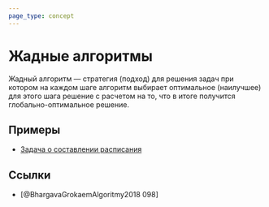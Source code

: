 ```yaml
---
page_type: concept
---
```


# Жадные алгоритмы

Жадный алгоритм — стратегия (подход) для решения задач при котором на каждом шаге алгоритм выбирает оптимальное (наилучшее) для этого шага решение с расчетом на то, что в итоге получится глобально-оптимальное решение.

## Примеры

* [Задача о составлении расписания]([[20221113184224]])

## Ссылки

- [@BhargavaGrokaemAlgoritmy2018 098]